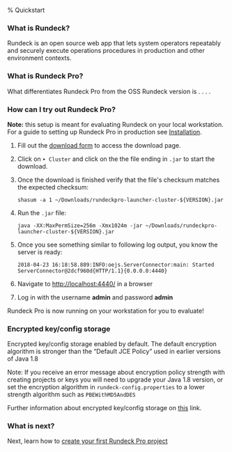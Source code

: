 % Quickstart

### What is Rundeck?

Rundeck is an open source web app that lets system operators repeatably and securely execute operations procedures in production and other environment contexts.

### What is Rundeck Pro?

What differentiates Rundeck Pro from the OSS Rundeck version is . . . .

### How can I try out Rundeck Pro?

**Note:** this setup is meant for evaluating Rundeck on your local workstation. For a guide to setting up Rundeck Pro in production see [Installation](../administration/install/index.html).

1. Fill out the [download form](https://www.rundeck.com/download-now) to access the download page.
1. Click on `➤ Cluster` and click on the the file ending in `.jar` to start the download.
1. Once the download is finished verify that the file's checksum matches the expected checksum:

    ```
    shasum -a 1 ~/Downloads/rundeckpro-launcher-cluster-${VERSION}.jar
    ```
1. Run the `.jar` file:

    ```
    java -XX:MaxPermSize=256m -Xmx1024m -jar ~/Downloads/rundeckpro-launcher-cluster-${VERSION}.jar
    ```
1. Once you see something similar to following log output, you know the server is ready:

    ```
    2018-04-23 16:18:58.889:INFO:oejs.ServerConnector:main: Started ServerConnector@2dcf960d{HTTP/1.1}{0.0.0.0:4440}
    ```
1. Navigate to [http://localhost:4440/](http://localhost:4440/user/login) in a browser
1. Log in with the username **admin** and password **admin**

Rundeck Pro is now running on your workstation for you to evaluate!

### Encrypted key/config storage 

Encrypted key/config storage enabled by default. The default encryption algorithm is stronger than the “Default JCE Policy” used in earlier versions of Java 1.8

Note: If you receive an error message about encryption policy strength with creating projects or keys you will need to upgrade your Java 1.8 version, or set the encryption algorithm in `rundeck-config.properties` to a lower strength algorithm such as `PBEWithMD5AndDES`

Further information about encrypted key/config storage on [this](../administration/configuration/plugins/bundled-plugins.html#jasypt-encryption-plugin) link.

### What is next? 

Next, learn how to [create your first Rundeck Pro project](../manual/getting-started.html#project-setup)
